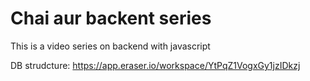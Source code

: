 # Chai aur backent series

This is a video series on backend with javascript

DB strudcture: 
https://app.eraser.io/workspace/YtPqZ1VogxGy1jzIDkzj